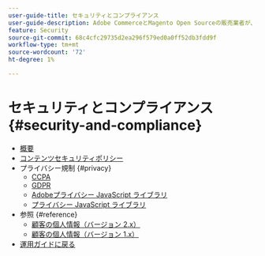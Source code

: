 ```yaml
---
user-guide-title: セキュリティとコンプライアンス
user-guide-description: Adobe CommerceとMagento Open Sourceの販売業者が、安全な環境を維持し、管轄区域内のオンライン商人の法的要件とベストプラクティスを満たす責任を負う方法について説明します。
feature: Security
source-git-commit: 68c4cfc29735d2ea296f579ed0a0ff52db3fdd9f
workflow-type: tm+mt
source-wordcount: '72'
ht-degree: 1%

---
```



# セキュリティとコンプライアンス {#security-and-compliance}

- [概要](overview.md)
- [コンテンツセキュリティポリシー](content-security-policy.md)
- プライバシー規制 {#privacy}
   - [CCPA](privacy/ccpa.md)
   - [GDPR](privacy/gdpr.md)
   - [Adobeプライバシー JavaScript ライブラリ](privacy/adobe-javascript-library.md)
   - [プライバシー JavaScript ライブラリ](privacy/javascript-library.md)
- 参照 {#reference}
   - [顧客の個人情報（バージョン 2.x）](privacy/data-m2.md)
   - [顧客の個人情報（バージョン 1.x）](privacy/data-m1.md)
- [運用ガイドに戻る](https://experienceleague.adobe.com/docs/commerce-operations/operational-guides/home.html)
